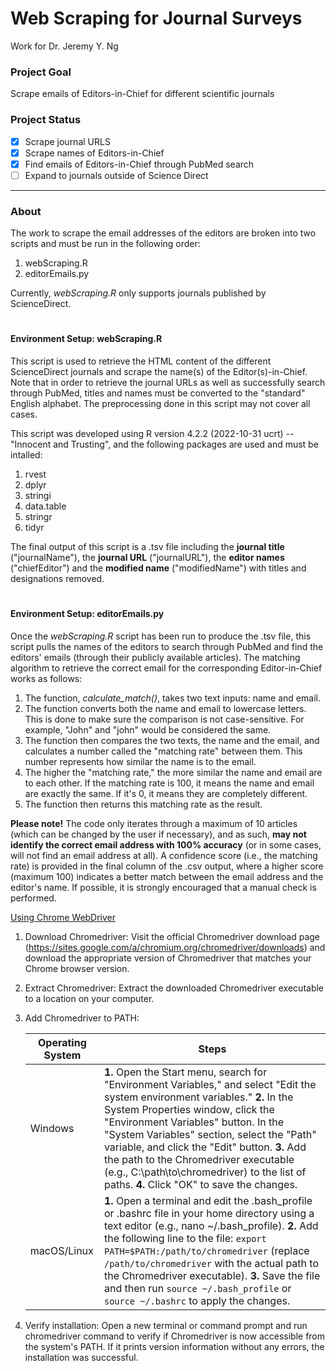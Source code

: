 # Web  Scraping for Journal Surveys
Work for Dr. Jeremy Y. Ng

### Project Goal
Scrape emails of Editors-in-Chief for different scientific journals

### Project Status
- [x] Scrape journal URLS
- [x] Scrape names of Editors-in-Chief
- [x] Find emails of Editors-in-Chief through PubMed search
- [ ] Expand to journals outside of Science Direct 
---
### About
The work to scrape the email addresses of the editors are broken into two scripts and must be run in the following order:
1. webScraping.R
2. editorEmails.py

Currently, *webScraping.R* only supports journals published by ScienceDirect.

#
#### Environment Setup: webScraping.R
This script is used to retrieve the HTML content of the different ScienceDirect journals and scrape the name(s) of the Editor(s)-in-Chief. Note that in order to retrieve the journal URLs as well as successfully search through PubMed, titles and names must be converted to the "standard" English alphabet. The preprocessing done in this script may not cover all cases. 

This script was developed using R version 4.2.2 (2022-10-31 ucrt) -- "Innocent and Trusting", and the following packages are used and must be intalled:
1. rvest
2. dplyr
3. stringi
4. data.table
5. stringr
6. tidyr

The final output of this script is a .tsv file including the **journal title** ("journalName"), the **journal URL** ("journalURL"), the **editor names** ("chiefEditor") and the **modified name** ("modifiedName") with titles and designations removed.

#
#### Environment Setup: editorEmails.py
Once the *webScraping.R* script has been run to produce the .tsv file, this script pulls the names of the editors to search through PubMed and find the editors' emails (through their publicly available articles). The matching algorithm to retrieve the correct email for the corresponding Editor-in-Chief works as follows:

1. The function, *calculate_match()*, takes two text inputs: name and email.
2. The function converts both the name and email to lowercase letters. This is done to make sure the comparison is not case-sensitive. For example, "John" and "john" would be considered the same.
3. The function then compares the two texts, the name and the email, and calculates a number called the "matching rate" between them. This number represents how similar the name is to the email.
4. The higher the "matching rate," the more similar the name and email are to each other. If the matching rate is 100, it means the name and email are exactly the same. If it's 0, it means they are completely different.
5. The function then returns this matching rate as the result.

**Please note!** The code only iterates through a maximum of 10 articles (which can be changed by the user if necessary), and as such, **may not identify the correct email address with 100% accuracy** (or in some cases, will not find an email address at all). A confidence score (i.e., the matching rate) is provided in the final column of the .csv output, where a higher score (maximum 100) indicates a better match between the email address and the editor's name. If possible, it is strongly encouraged that a manual check is performed.

<ins>Using Chrome WebDriver</ins>
1. Download Chromedriver: Visit the official Chromedriver download page (https://sites.google.com/a/chromium.org/chromedriver/downloads) and download the appropriate version of Chromedriver that matches your Chrome browser version.

2. Extract Chromedriver: Extract the downloaded Chromedriver executable to a location on your computer.

3. Add Chromedriver to PATH:

   | Operating System | Steps |
   | --- | --- |
   | Windows | **1.** Open the Start menu, search for "Environment Variables," and select "Edit the system environment variables." **2.** In the System Properties window, click the "Environment Variables" button. In the "System Variables" section, select the "Path" variable, and click the "Edit" button. **3.** Add the path to the Chromedriver executable (e.g., C:\path\to\chromedriver) to the list of paths. **4.** Click "OK" to save the changes. |
   | macOS/Linux | **1.** Open a terminal and edit the .bash_profile or .bashrc file in your home directory using a text editor (e.g., nano ~/.bash_profile). **2.** Add the following line to the file: `export PATH=$PATH:/path/to/chromedriver` (replace `/path/to/chromedriver` with the actual path to the Chromedriver executable). **3.** Save the file and then run `source ~/.bash_profile` or `source ~/.bashrc` to apply the changes. |


4. Verify installation: Open a new terminal or command prompt and run chromedriver command to verify if Chromedriver is now accessible from the system's PATH. If it prints version information without any errors, the installation was successful. 
